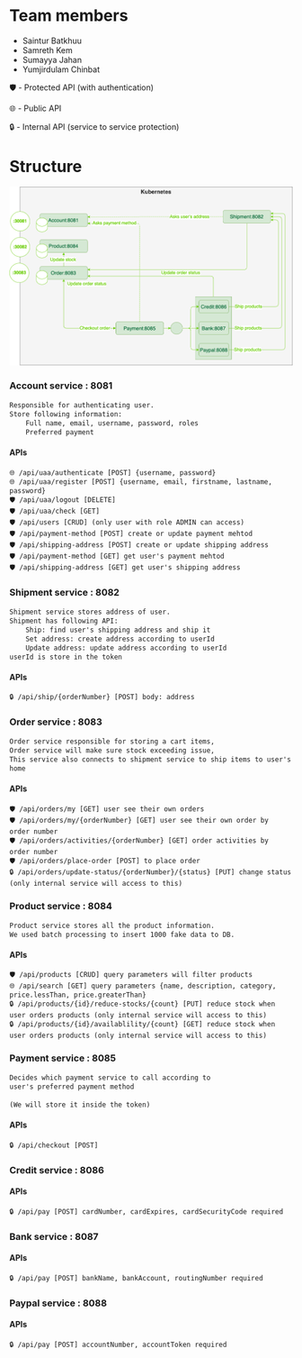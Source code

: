 # Team members
- Saintur Batkhuu
- Samreth Kem
- Sumayya Jahan
- Yumjirdulam Chinbat

🛡 - Protected API (with authentication)

🌐 - Public API

🔒 - Internal API (service to service protection)

# Structure

![alt text](assignment.drawio.png)

### Account service : 8081

    Responsible for authenticating user. 
    Store following information:
        Full name, email, username, password, roles
        Preferred payment

#### APIs
```
🌐 /api/uaa/authenticate [POST] {username, password}
🌐 /api/uaa/register [POST] {username, email, firstname, lastname, password}
🛡 /api/uaa/logout [DELETE]
🛡 /api/uaa/check [GET]
🛡 /api/users [CRUD] (only user with role ADMIN can access)
🛡 /api/payment-method [POST] create or update payment mehtod
🛡 /api/shipping-address [POST] create or update shipping address
🛡 /api/payment-method [GET] get user's payment mehtod
🛡 /api/shipping-address [GET] get user's shipping address
```

### Shipment service : 8082

    Shipment service stores address of user.
    Shipment has following API:
        Ship: find user's shipping address and ship it
        Set address: create address according to userId
        Update address: update address according to userId
    userId is store in the token
#### APIs
```
🔒 /api/ship/{orderNumber} [POST] body: address
```
### Order service : 8083
    
    Order service responsible for storing a cart items,
    Order service will make sure stock exceeding issue,
    This service also connects to shipment service to ship items to user's home
#### APIs
```
🛡 /api/orders/my [GET] user see their own orders
🛡 /api/orders/my/{orderNumber} [GET] user see their own order by order number
🛡 /api/orders/activities/{orderNumber} [GET] order activities by order number
🛡 /api/orders/place-order [POST] to place order
🔒 /api/orders/update-status/{orderNumber}/{status} [PUT] change status (only internal service will access to this)
```
### Product service : 8084
    
    Product service stores all the product information.
    We used batch processing to insert 1000 fake data to DB.
#### APIs
```
🛡 /api/products [CRUD] query parameters will filter products
🌐 /api/search [GET] query parameters {name, description, category, price.lessThan, price.greaterThan}
🔒 /api/products/{id}/reduce-stocks/{count} [PUT] reduce stock when user orders products (only internal service will access to this)
🔒 /api/products/{id}/availablility/{count} [GET] reduce stock when user orders products (only internal service will access to this)
```
### Payment service : 8085

    Decides which payment service to call according to 
    user's preferred payment method 

    (We will store it inside the token)
#### APIs
```
🔒 /api/checkout [POST]
```
### Credit service : 8086
#### APIs
```
🔒 /api/pay [POST] cardNumber, cardExpires, cardSecurityCode required
```
### Bank service : 8087
#### APIs
```
🔒 /api/pay [POST] bankName, bankAccount, routingNumber required
```
### Paypal service : 8088
#### APIs
```
🔒 /api/pay [POST] accountNumber, accountToken required
```

